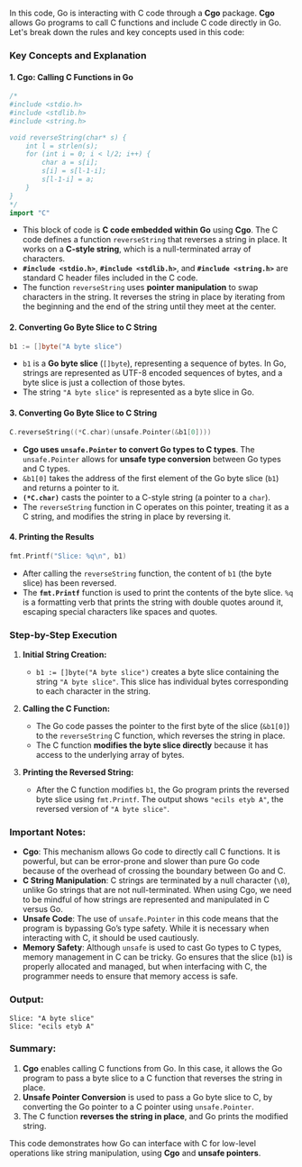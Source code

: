 In this code, Go is interacting with C code through a **Cgo** package. **Cgo** allows Go programs to call C functions and include C code directly in Go. Let's break down the rules and key concepts used in this code:

### Key Concepts and Explanation

#### 1. **Cgo: Calling C Functions in Go**
```go
/*
#include <stdio.h>
#include <stdlib.h>
#include <string.h>

void reverseString(char* s) {
    int l = strlen(s);
    for (int i = 0; i < l/2; i++) {
        char a = s[i];
        s[i] = s[l-1-i];
        s[l-1-i] = a;
    }
}
*/
import "C"
```
- This block of code is **C code embedded within Go** using **Cgo**. The C code defines a function `reverseString` that reverses a string in place. It works on a **C-style string**, which is a null-terminated array of characters.
- **`#include <stdio.h>`**, **`#include <stdlib.h>`**, and **`#include <string.h>`** are standard C header files included in the C code.
- The function `reverseString` uses **pointer manipulation** to swap characters in the string. It reverses the string in place by iterating from the beginning and the end of the string until they meet at the center.

#### 2. **Converting Go Byte Slice to C String**
```go
b1 := []byte("A byte slice")
```
- `b1` is a **Go byte slice** (`[]byte`), representing a sequence of bytes. In Go, strings are represented as UTF-8 encoded sequences of bytes, and a byte slice is just a collection of those bytes.
- The string `"A byte slice"` is represented as a byte slice in Go.

#### 3. **Converting Go Byte Slice to C String**
```go
C.reverseString((*C.char)(unsafe.Pointer(&b1[0])))
```
- **Cgo uses `unsafe.Pointer` to convert Go types to C types**. The `unsafe.Pointer` allows for **unsafe type conversion** between Go types and C types.
- `&b1[0]` takes the address of the first element of the Go byte slice (`b1`) and returns a pointer to it.
- **`(*C.char)`** casts the pointer to a C-style string (a pointer to a `char`).
- The `reverseString` function in C operates on this pointer, treating it as a C string, and modifies the string in place by reversing it.

#### 4. **Printing the Results**
```go
fmt.Printf("Slice: %q\n", b1)
```
- After calling the `reverseString` function, the content of `b1` (the byte slice) has been reversed.
- The **`fmt.Printf`** function is used to print the contents of the byte slice. `%q` is a formatting verb that prints the string with double quotes around it, escaping special characters like spaces and quotes.

### Step-by-Step Execution

1. **Initial String Creation:**
   - `b1 := []byte("A byte slice")` creates a byte slice containing the string `"A byte slice"`. This slice has individual bytes corresponding to each character in the string.

2. **Calling the C Function:**
   - The Go code passes the pointer to the first byte of the slice (`&b1[0]`) to the `reverseString` C function, which reverses the string in place.
   - The C function **modifies the byte slice directly** because it has access to the underlying array of bytes.

3. **Printing the Reversed String:**
   - After the C function modifies `b1`, the Go program prints the reversed byte slice using `fmt.Printf`. The output shows `"ecils etyb A"`, the reversed version of `"A byte slice"`.

### Important Notes:

- **Cgo**: This mechanism allows Go code to directly call C functions. It is powerful, but can be error-prone and slower than pure Go code because of the overhead of crossing the boundary between Go and C.
- **C String Manipulation**: C strings are terminated by a null character (`\0`), unlike Go strings that are not null-terminated. When using Cgo, we need to be mindful of how strings are represented and manipulated in C versus Go.
- **Unsafe Code**: The use of `unsafe.Pointer` in this code means that the program is bypassing Go’s type safety. While it is necessary when interacting with C, it should be used cautiously.
- **Memory Safety**: Although `unsafe` is used to cast Go types to C types, memory management in C can be tricky. Go ensures that the slice (`b1`) is properly allocated and managed, but when interfacing with C, the programmer needs to ensure that memory access is safe.

### Output:
```plaintext
Slice: "A byte slice"
Slice: "ecils etyb A"
```

### Summary:

1. **Cgo** enables calling C functions from Go. In this case, it allows the Go program to pass a byte slice to a C function that reverses the string in place.
2. **Unsafe Pointer Conversion** is used to pass a Go byte slice to C, by converting the Go pointer to a C pointer using `unsafe.Pointer`.
3. The C function **reverses the string in place**, and Go prints the modified string.

This code demonstrates how Go can interface with C for low-level operations like string manipulation, using **Cgo** and **unsafe pointers**.